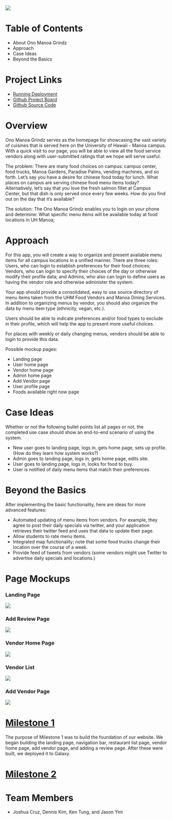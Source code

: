 <img src='/doc/page_banner.jpg'>

# Table of Contents
* About Ono Manoa Grindz
* Approach
* Case Ideas
* Beyond the Basics

# Project Links
* [Running Deployment](http://onomanoagrindz.meteorapp.com)
* [Github Project Board](https://github.com/ono-manoa-grindz/ono-manoa-grindz/projects)
* [Github Source Code](https://github.com/ono-manoa-grindz/ono-manoa-grindz)

# Overview
Ono Manoa Grindz serves as the homepage for showcasing the vast variety of cuisines that is served here on the University of Hawaii - Manoa campus.  With a quick visit to our page, you will be able to view all the food service vendors along with user-submitted ratings that we hope will serve useful.

The problem: There are many food choices on campus: campus center, food trucks, Manoa Gardens, Paradise Palms, vending machines, and so forth. Let’s say you have a desire for chinese food today for lunch. What places on campus are serving chinese food menu items today? Alternatively, let’s say that you love the fresh salmon fillet at Campus Center, but that dish is only served once every few weeks. How do you find out on the day that it’s available?

The solution: The Ono Manoa Grindz enables you to login on your phone and determine:
What specific menu items will be available today at food locations in UH Manoa;

# Approach
For this app, you will create a way to organize and present available menu items for all campus locations in a unified manner. There are three roles: Users, who can login to establish preferences for their food choices; Vendors, who can login to specify their choices of the day or otherwise modify their profile data; and Admins, who also can login to define users as having the vendor role and otherwise administer the system.

Your app should provide a consolidated, easy to use source directory of menu items taken from the UHM Food Vendors and Manoa Dining Services. In addition to organizing menus by vendor, you should also organize the data by menu item type (ethnicity, vegan, etc.).

Users should be able to indicate preferences and/or food types to exclude in their profile, which will help the app to present more useful choices.

For places with weekly or daily changing menus, vendors should be able to login to provide this data.

Possible mockup pages:
* Landing page
* User home page
* Vendor home page
* Admin home page
* Add Vendor page
* User profile page
* Foods available right now page

# Case Ideas
Whether or not the following bullet points list all pages or not, the completed use case should show an end-to-end scenario of using the system.

* New user goes to landing page, logs in, gets home page, sets up profile. (How do they learn how system works?)
* Admin goes to landing page, logs in, gets home page, edits site.
* User goes to landing page, logs in, looks for food to buy.
* User is notified of daily menu items that match their preferences

# Beyond the Basics
After implementing the basic functionality, here are ideas for more advanced features:

* Automated updating of menu items from vendors. For example, they agree to post their daily specials via twitter, and your application retrieves their twitter feed and uses that data to update their page.
* Allow students to rate menu items.
* Integrated map functionality; note that some food trucks change their location over the course of a week.
* Provide feed of tweets from vendors (some vendors might use Twitter to advertise daily specials and locations.)

# Page Mockups
### Landing Page
<img src='/doc/Landing Page M1.png'>

### Add Review Page
<img src='/doc/Add Review M1.png'>

### Vendor Home Page
<img src='/doc/Vendor Home M1.png'>

### Vendor List
<img src='/doc/List Vendor M1.png'>

### Add Vendor Page
<img src='/doc/Add Vendor M1.png'>

# [Milestone 1](https://github.com/ono-manoa-grindz/ono-manoa-grindz/projects/1)
The purpose of Milestone 1 was to build the foundation of our website. We began building the landing page, navigation bar, restaurant list page, vendor home page, add vendor page, and adding a review page. After these were built, we deployed it to Galaxy. 

# [Milestone 2](https://github.com/ono-manoa-grindz/ono-manoa-grindz/projects/2)

# Team Members
* Joshua Cruz, Dennis Kim, Ken Tung, and Jason Yim
